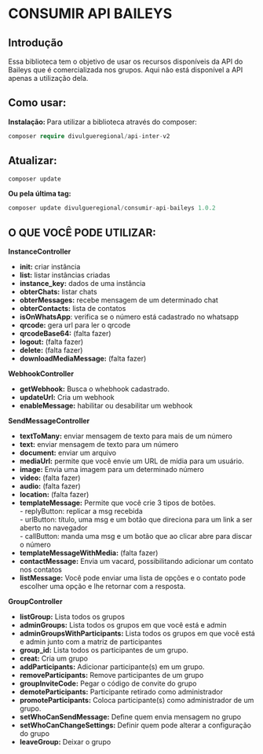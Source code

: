 # CONSUMIR API BAILEYS

## Introdução

Essa biblioteca tem o objetivo de usar os recursos disponíveis da API do Baileys que é comercializada nos grupos. Aqui não está disponível a API apenas a utilização dela.

## Como usar:
<b>Instalação: </b>
Para utilizar a biblioteca através do composer:
```php
composer require divulgueregional/api-inter-v2
```
## Atualizar:
```php
composer update
```
<b>Ou pela última tag: </b>
```php
composer update divulgueregional/consumir-api-baileys 1.0.2
```

## O QUE VOCÊ PODE UTILIZAR:
<b>InstanceController</b>
- <b>init:</b> criar instância
- <b>list:</b> listar instâncias criadas
- <b>instance_key:</b> dados de uma instância
- <b>obterChats:</b> listar chats
- <b>obterMessages:</b> recebe mensagem de um determinado chat
- <b>obterContacts:</b> lista de contatos
- <b>isOnWhatsApp</b>: verifica se o número está cadastrado no whatsapp
- <b>qrcode:</b> gera url para ler o qrcode
- <b>qrcodeBase64:</b> (falta fazer)
- <b>logout:</b> (falta fazer)
- <b>delete:</b> (falta fazer)
- <b>downloadMediaMessage:</b> (falta fazer)

<b>WebhookController</b>
- <b>getWebhook:</b> Busca o whebhook cadastrado.
- <b>updateUrl:</b> Cria um webhook
- <b>enableMessage:</b> habilitar ou desabilitar um webhook

<b>SendMessageController</b>
- <b>textToMany:</b> enviar mensagem de texto para mais de um número
- <b>text:</b> enviar mensagem de texto para um número
- <b>document:</b> enviar um arquivo
- <b>mediaUrl:</b> permite que você envie um URL de mídia para um usuário.
- <b>image:</b> Envia uma imagem para um determinado número
- <b>video:</b> (falta fazer)
- <b>audio:</b> (falta fazer)
- <b>location:</b> (falta fazer)
- <b>templateMessage:</b> Permite que você crie 3 tipos de botões.<br>
        - replyButton: replicar a msg recebida<br>
        - urlButton: título, uma msg e um botão que direciona para um link a ser aberto no navegador<br>
        - callButton: manda uma msg e um botão que ao clicar abre para discar o número<br>
- <b>templateMessageWithMedia:</b> (falta fazer)
- <b>contactMessage:</b> Envia um vacard, possibilitando adicionar um contato nos contatos<br>
- <b>listMessage:</b> Você pode enviar uma lista de opções e o contato pode escolher uma opção e lhe retornar com a resposta.<br>

<b>GroupController</b>
- <b>listGroup:</b> Lista todos os grupos
- <b>adminGroups:</b> Lista todos os grupos em que você está e admin
- <b>adminGroupsWithParticipants:</b> Lista todos os grupos em que você está e admin junto com a matriz de participantes
- <b>group_id:</b> Lista todos os participantes de um grupo.<br>
- <b>creat:</b> Cria um grupo
- <b>addParticipants:</b> Adicionar participante(s) em um grupo.
- <b>removeParticipants:</b> Remove participantes de um grupo
- <b>groupInviteCode:</b> Pegar o código de convite do grupo
- <b>demoteParticipants:</b> Participante retirado como administrador
- <b>promoteParticipants:</b> Coloca  participante(s) como administrador de um grupo.
- <b>setWhoCanSendMessage:</b> Define quem envia mensagem no grupo
- <b>setWhoCanChangeSettings:</b> Definir quem pode alterar a configuração do grupo
- <b>leaveGroup:</b> Deixar o grupo
